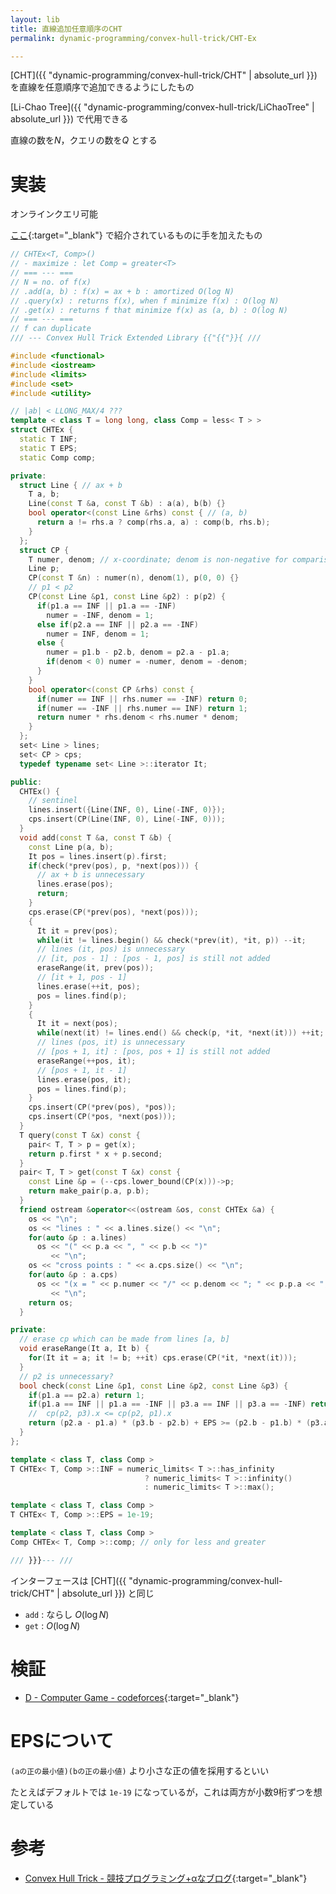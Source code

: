 ```yaml
---
layout: lib
title: 直線追加任意順序のCHT
permalink: dynamic-programming/convex-hull-trick/CHT-Ex

---
```



[CHT]({{ "dynamic-programming/convex-hull-trick/CHT" | absolute_url }}) を直線を任意順序で追加できるようにしたもの

[Li-Chao Tree]({{ "dynamic-programming/convex-hull-trick/LiChaoTree" | absolute_url }}) で代用できる

直線の数を$N$，クエリの数を$Q$ とする

# 実装

オンラインクエリ可能

[ここ](http://d.hatena.ne.jp/sune2/20140310/1394440369){:target="_blank"}<!--_--> で紹介されているものに手を加えたもの


```cpp
// CHTEx<T, Comp>()
// - maximize : let Comp = greater<T>
// === --- ===
// N = no. of f(x)
// .add(a, b) : f(x) = ax + b : amortized O(log N)
// .query(x) : returns f(x), when f minimize f(x) : O(log N)
// .get(x) : returns f that minimize f(x) as (a, b) : O(log N)
// === --- ===
// f can duplicate
/// --- Convex Hull Trick Extended Library {{"{{"}}{ ///

#include <functional>
#include <iostream>
#include <limits>
#include <set>
#include <utility>

// |ab| < LLONG_MAX/4 ???
template < class T = long long, class Comp = less< T > >
struct CHTEx {
  static T INF;
  static T EPS;
  static Comp comp;

private:
  struct Line { // ax + b
    T a, b;
    Line(const T &a, const T &b) : a(a), b(b) {}
    bool operator<(const Line &rhs) const { // (a, b)
      return a != rhs.a ? comp(rhs.a, a) : comp(b, rhs.b);
    }
  };
  struct CP {
    T numer, denom; // x-coordinate; denom is non-negative for comparison
    Line p;
    CP(const T &n) : numer(n), denom(1), p(0, 0) {}
    // p1 < p2
    CP(const Line &p1, const Line &p2) : p(p2) {
      if(p1.a == INF || p1.a == -INF)
        numer = -INF, denom = 1;
      else if(p2.a == INF || p2.a == -INF)
        numer = INF, denom = 1;
      else {
        numer = p1.b - p2.b, denom = p2.a - p1.a;
        if(denom < 0) numer = -numer, denom = -denom;
      }
    }
    bool operator<(const CP &rhs) const {
      if(numer == INF || rhs.numer == -INF) return 0;
      if(numer == -INF || rhs.numer == INF) return 1;
      return numer * rhs.denom < rhs.numer * denom;
    }
  };
  set< Line > lines;
  set< CP > cps;
  typedef typename set< Line >::iterator It;

public:
  CHTEx() {
    // sentinel
    lines.insert({Line(INF, 0), Line(-INF, 0)});
    cps.insert(CP(Line(INF, 0), Line(-INF, 0)));
  }
  void add(const T &a, const T &b) {
    const Line p(a, b);
    It pos = lines.insert(p).first;
    if(check(*prev(pos), p, *next(pos))) {
      // ax + b is unnecessary
      lines.erase(pos);
      return;
    }
    cps.erase(CP(*prev(pos), *next(pos)));
    {
      It it = prev(pos);
      while(it != lines.begin() && check(*prev(it), *it, p)) --it;
      // lines (it, pos) is unnecessary
      // [it, pos - 1] : [pos - 1, pos] is still not added
      eraseRange(it, prev(pos));
      // [it + 1, pos - 1]
      lines.erase(++it, pos);
      pos = lines.find(p);
    }
    {
      It it = next(pos);
      while(next(it) != lines.end() && check(p, *it, *next(it))) ++it;
      // lines (pos, it) is unnecessary
      // [pos + 1, it] : [pos, pos + 1] is still not added
      eraseRange(++pos, it);
      // [pos + 1, it - 1]
      lines.erase(pos, it);
      pos = lines.find(p);
    }
    cps.insert(CP(*prev(pos), *pos));
    cps.insert(CP(*pos, *next(pos)));
  }
  T query(const T &x) const {
    pair< T, T > p = get(x);
    return p.first * x + p.second;
  }
  pair< T, T > get(const T &x) const {
    const Line &p = (--cps.lower_bound(CP(x)))->p;
    return make_pair(p.a, p.b);
  }
  friend ostream &operator<<(ostream &os, const CHTEx &a) {
    os << "\n";
    os << "lines : " << a.lines.size() << "\n";
    for(auto &p : a.lines)
      os << "(" << p.a << ", " << p.b << ")"
         << "\n";
    os << "cross points : " << a.cps.size() << "\n";
    for(auto &p : a.cps)
      os << "(x = " << p.numer << "/" << p.denom << "; " << p.p.a << ", " << p.p.b << ")"
         << "\n";
    return os;
  }

private:
  // erase cp which can be made from lines [a, b]
  void eraseRange(It a, It b) {
    for(It it = a; it != b; ++it) cps.erase(CP(*it, *next(it)));
  }
  // p2 is unnecessary?
  bool check(const Line &p1, const Line &p2, const Line &p3) {
    if(p1.a == p2.a) return 1;
    if(p1.a == INF || p1.a == -INF || p3.a == INF || p3.a == -INF) return 0;
    //  cp(p2, p3).x <= cp(p2, p1).x
    return (p2.a - p1.a) * (p3.b - p2.b) + EPS >= (p2.b - p1.b) * (p3.a - p2.a);
  }
};

template < class T, class Comp >
T CHTEx< T, Comp >::INF = numeric_limits< T >::has_infinity
                              ? numeric_limits< T >::infinity()
                              : numeric_limits< T >::max();

template < class T, class Comp >
T CHTEx< T, Comp >::EPS = 1e-19;

template < class T, class Comp >
Comp CHTEx< T, Comp >::comp; // only for less and greater

/// }}}--- ///
```


インターフェースは [CHT]({{ "dynamic-programming/convex-hull-trick/CHT" | absolute_url }}) と同じ

* `add` : ならし $O(\log N)$
* `get` : $O(\log N)$

# 検証

* [D - Computer Game - codeforces](https://codeforces.com/contest/1067/submission/45442782){:target="_blank"}<!--_-->

# EPSについて

`(aの正の最小値)(bの正の最小値)` より小さな正の値を採用するといい

たとえばデフォルトでは `1e-19` になっているが，これは両方が小数9桁ずつを想定している

# 参考

* [Convex Hull Trick - 競技プログラミング+αなブログ](http://d.hatena.ne.jp/sune2/20140310/1394440369){:target="_blank"}<!--_-->

